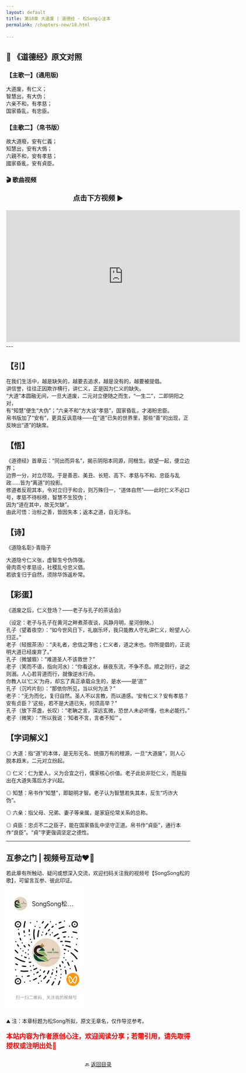 ```yaml
---
layout: default
title: 第18章 大道废 | 道德经 · 松Song心注本
permalink: /chapters-new/18.html

---
```


## 📜 《道德经》原文对照
### 【主歌一】(通用版) 
大道废，有仁义；<br>
智慧出，有大伪；<br>
六亲不和，有孝慈；<br>
国家昏乱，有忠臣。<br>

### 【主歌二】（帛书版）
故大道廢，安有仁義；<br>
知慧出，安有大僞；<br>
六親不和，安有孝慈；<br>
國家昏亂，安有貞臣。<br>

### 🎬 歌曲视频
<p style="text-align:center; font-size:1.2rem; font-weight:bold;">
  点击下方视频 ▶️
</p>

<iframe
  src="https://streamable.com/e/or0xuo"
  width="640"
  height="360"
  frameborder="0"
  allowfullscreen
  loading="lazy">
</iframe>
---

## 【引】
在我们生活中，越是缺失的，越要去追求，越是没有的，越要被提倡。<br>
讲信誉，往往正因欺诈横行，讲仁义，正是因为仁义的缺失。<br>
“大道”本圆融无间，一旦大道废，二元对立便随之而生，“一生二”，二即阴阳之对，<br>
有“知慧”便生“大伪”；“六亲不和”方大谈“孝慈”，国家昏乱，才渴盼忠臣。<br>
帛书版加了“安有”，更具反讽意味——在“道”已失的世界里，那些“善”的出现，正反映出“道”的缺席。<br>

## 【悟】
《道德经》首章云：“同出而异名”，揭示阴阳本同源，同根生。欲望一起，便立边界；<br>
边界一分，对立尽现。于是善恶、美丑、长短、高下、孝慈与不和、忠臣与乱政……皆为“离道”的投影。<br>
修道者反观其本，令对立归于和合，则万殊归一，“道体自然”——此时仁义不必口号，孝慈不待标榜，智慧不生狡伪；<br>
因为“道在其中，故无欠缺”。<br>
由此可悟：治标之善，皆因失本；返本之道，自无浮名。<br>

## 【诗】
《道隐名彰》·青隐子

大道隐兮仁义张，虚智生兮伪饰强。<br>
骨肉乖兮孝慈设，社稷乱兮忠义倡。<br>
若欲复归于自然，须除华饰返朴常。<br>

## 【彩蛋】
《道废之后，仁义登场？——老子与孔子的茶话会》<br>

（设定：老子与孔子在黄河之畔煮茶夜谈，风静月明，星河倒映。）<br>
孔子（望着夜空）：“如今世风日下，礼崩乐坏，我只能教人守礼讲仁义，盼望人心归正。”<br>
老子（轻抿茶汤）：“夫礼者，忠信之薄也；仁义者，道之末也。你所提倡的，正说明大道已经废弃了。”<br>
孔子（微皱眉）：“难道圣人不该救世？”<br>
老子（笑而不语，指向河水）：“你看这水，昼夜东流，不争不息。顺之则行，逆之则溺。人心若背道而行，就像逆水行舟。<br>
你教人以‘仁义’为舟，却忘了真正承载众生的，是水——是‘道’”<br>
孔子（沉吟片刻）：“那依你所见，当以何为法？”<br>
老子：“无为而化，复归自然。圣人不以言教，而以道感。‘安有仁义？安有孝慈？安有贞臣？’这些，若不是大道已失，何须高举？”<br>
孔子（放下茶盏，长叹）：“老聃之言，深远玄微，恐世人未必听懂，也未必能行。”<br>
老子（微笑）：“所以我说：‘知者不言，言者不知’” 。<br>

## 【字词解义】

◎ 大道：指“道”的本体，是无形无名、统摄万有的根源，一旦“大道废”，则人心脱本趋末，二元对立纷起。<br>

◎ 仁义：仁为爱人，义为合宜之行，儒家核心价值。老子此处非贬仁义，而是指出在大道失落后方才兴起。<br>

◎ 知慧：帛书作“知慧”，即聪明才智。老子认为智慧若失其本，反生“巧诈大伪”。<br>

◎ 六亲：指父母、兄弟、妻子等亲属，是家庭伦常关系的总称。<br>

◎ 貞臣：忠贞不二之臣子，能在国家昏乱中坚守正道。帛书作“貞臣”，通行本作“良臣”。“貞”字更强调坚定之德性。<br>

---
##  互参之门 | 视频号互动❤️🤝

若此章有所触动、疑问或想深入交流，欢迎扫码关注我的视频号【SongSong松的歌】，可留言互参、彼此印证。<br>
<img src="../img/qrcode_songsong.jpg" alt="扫码进入视频号" width="220">

⛰️ 注：本章标题为松Song所拟，原文无章名，仅作导览参考。<br>
<p style="color:red; font-size:18px; font-weight:bold;">
本站内容为作者原创心注，欢迎阅读分享；若需引用，请先取得授权或注明出处🙏
</p>

<p style="text-align:center; margin-top:2em;">
  🔙 <a href="{{ '/' | relative_url }}#catalog">返回目录</a>
</p>
